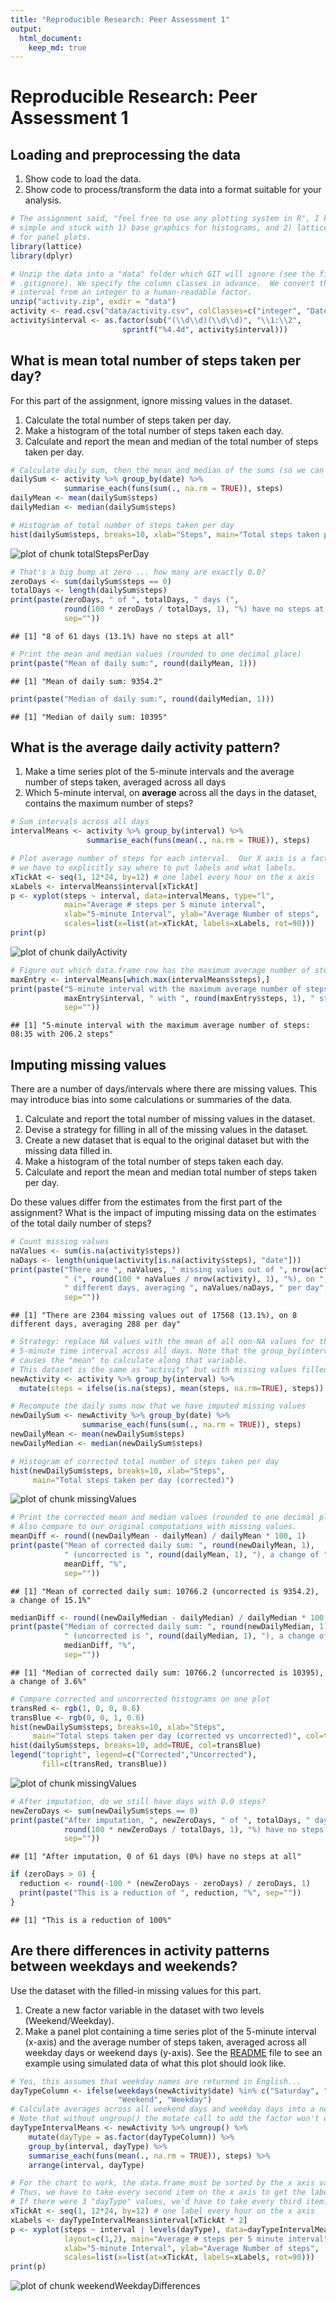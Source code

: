 ```yaml
---
title: "Reproducible Research: Peer Assessment 1"
output: 
  html_document:
    keep_md: true
---
```


# Reproducible Research: Peer Assessment 1

<!-- 
  Note:  For consistency, don't use RStudio's "Knit HTML" button.  Instead, in
  the R Console, run the command:  knit2html("PA1_template.Rmd")
  -->

## Loading and preprocessing the data

1. Show code to load the data.
2. Show code to process/transform the data into a format suitable for your analysis.


```r
# The assignment said, "feel free to use any plotting system in R", I kept it
# simple and stuck with 1) base graphics for histograms, and 2) lattice graphics
# for panel plots.
library(lattice)
library(dplyr)
```


```r
# Unzip the data into a "data" folder which GIT will ignore (see the file
# .gitignore). We specify the column classes in advance.  We convert the
# interval from an integer to a human-readable factor.
unzip("activity.zip", exdir = "data")
activity <- read.csv("data/activity.csv", colClasses=c("integer", "Date", "integer"))
activity$interval <- as.factor(sub("(\\d\\d)(\\d\\d)", "\\1:\\2", 
                         sprintf("%4.4d", activity$interval)))
```

## What is mean total number of steps taken per day?

For this part of the assignment, ignore missing values in the dataset.

1. Calculate the total number of steps taken per day.
2. Make a histogram of the total number of steps taken each day.
3. Calculate and report the mean and median of the total number of steps taken
   per day.


```r
# Calculate daily sum, then the mean and median of the sums (so we can compare, later)
dailySum <- activity %>% group_by(date) %>%
            summarise_each(funs(sum(., na.rm = TRUE)), steps)
dailyMean <- mean(dailySum$steps)
dailyMedian <- median(dailySum$steps)

# Histogram of total number of steps taken per day
hist(dailySum$steps, breaks=10, xlab="Steps", main="Total steps taken per day")
```

![plot of chunk totalStepsPerDay](figure/totalStepsPerDay-1.png) 

```r
# That's a big bump at zero ... how many are exactly 0.0?
zeroDays <- sum(dailySum$steps == 0)
totalDays <- length(dailySum$steps)
print(paste(zeroDays, " of ", totalDays, " days (", 
            round(100 * zeroDays / totalDays, 1), "%) have no steps at all",
            sep=""))
```

```
## [1] "8 of 61 days (13.1%) have no steps at all"
```

```r
# Print the mean and median values (rounded to one decimal place)
print(paste("Mean of daily sum:", round(dailyMean, 1)))
```

```
## [1] "Mean of daily sum: 9354.2"
```

```r
print(paste("Median of daily sum:", round(dailyMedian, 1)))
```

```
## [1] "Median of daily sum: 10395"
```

## What is the average daily activity pattern?

1. Make a time series plot of the 5-minute intervals and the average number of
   steps taken, averaged across all days
2. Which 5-minute interval, on **average** across all the days in the dataset,
   contains the maximum number of steps?


```r
# Sum intervals across all days
intervalMeans <- activity %>% group_by(interval) %>%
                 summarise_each(funs(mean(., na.rm = TRUE)), steps)

# Plot average number of steps for each interval.  Our X axis is a factor, so
# we have to explicitly say where to put labels and what labels.
xTickAt <- seq(1, 12*24, by=12) # one label every hour on the x axis
xLabels <- intervalMeans$interval[xTickAt]
p <- xyplot(steps ~ interval, data=intervalMeans, type="l",
            main="Average # steps per 5 minute interval",
            xlab="5-minute Interval", ylab="Average Number of steps",
            scales=list(x=list(at=xTickAt, labels=xLabels, rot=90)))
print(p)
```

![plot of chunk dailyActivity](figure/dailyActivity-1.png) 

```r
# Figure out which data.frame row has the maximum average number of steps
maxEntry <- intervalMeans[which.max(intervalMeans$steps),]
print(paste("5-minute interval with the maximum average number of steps: ", 
            maxEntry$interval, " with ", round(maxEntry$steps, 1), " steps",
            sep=""))
```

```
## [1] "5-minute interval with the maximum average number of steps: 08:35 with 206.2 steps"
```

## Imputing missing values

There are a number of days/intervals where there are missing values. This may
introduce bias into some calculations or summaries of the data.

1. Calculate and report the total number of missing values in the dataset.
2. Devise a strategy for filling in all of the missing values in the dataset.
3. Create a new dataset that is equal to the original dataset but with the
   missing data filled in.
4. Make a histogram of the total number of steps taken each day.
5. Calculate and report the mean and median total number of steps taken per day.

Do these values differ from the estimates from the first part of the assignment?
What is the impact of imputing missing data on the estimates of the total daily
number of steps?


```r
# Count missing values
naValues <- sum(is.na(activity$steps))
naDays <- length(unique(activity[is.na(activity$steps), "date"]))
print(paste("There are ", naValues, " missing values out of ", nrow(activity),
            " (", round(100 * naValues / nrow(activity), 1), "%), on ", naDays,
            " different days, averaging ", naValues/naDays, " per day",
            sep=""))
```

```
## [1] "There are 2304 missing values out of 17568 (13.1%), on 8 different days, averaging 288 per day"
```

```r
# Strategy: replace NA values with the mean of all non-NA values for the same
# 5-minute time interval across all days. Note that the group_by(interval) 
# causes the "mean" to calculate along that variable.
# This dataset is the same as "activity" but with missing values filled in.
newActivity <- activity %>% group_by(interval) %>%
  mutate(steps = ifelse(is.na(steps), mean(steps, na.rm=TRUE), steps))

# Recompute the daily sums now that we have imputed missing values
newDailySum <- newActivity %>% group_by(date) %>%
                summarise_each(funs(sum(., na.rm = TRUE)), steps)
newDailyMean <- mean(newDailySum$steps)
newDailyMedian <- median(newDailySum$steps)

# Histogram of corrected total number of steps taken per day
hist(newDailySum$steps, breaks=10, xlab="Steps", 
     main="Total steps taken per day (corrected)")
```

![plot of chunk missingValues](figure/missingValues-1.png) 

```r
# Print the corrected mean and median values (rounded to one decimal place).
# Also compare to our original computations with missing values.
meanDiff <- round((newDailyMean - dailyMean) / dailyMean * 100, 1)
print(paste("Mean of corrected daily sum: ", round(newDailyMean, 1),
            " (uncorrected is ", round(dailyMean, 1), "), a change of ",
            meanDiff, "%",
            sep=""))
```

```
## [1] "Mean of corrected daily sum: 10766.2 (uncorrected is 9354.2), a change of 15.1%"
```

```r
medianDiff <- round((newDailyMedian - dailyMedian) / dailyMedian * 100, 1)
print(paste("Median of corrected daily sum: ", round(newDailyMedian, 1),
            " (uncorrected is ", round(dailyMedian, 1), "), a change of ",
            medianDiff, "%",
            sep=""))
```

```
## [1] "Median of corrected daily sum: 10766.2 (uncorrected is 10395), a change of 3.6%"
```

```r
# Compare corrected and uncorrected histograms on one plot
transRed <- rgb(1, 0, 0, 0.6)
transBlue <- rgb(0, 0, 1, 0.6)
hist(newDailySum$steps, breaks=10, xlab="Steps", 
     main="Total steps taken per day (corrected vs uncorrected)", col=transRed)
hist(dailySum$steps, breaks=10, add=TRUE, col=transBlue)
legend("topright", legend=c("Corrected","Uncorrected"), 
       fill=c(transRed, transBlue))
```

![plot of chunk missingValues](figure/missingValues-2.png) 

```r
# After imputation, do we still have days with 0.0 steps?
newZeroDays <- sum(newDailySum$steps == 0)
print(paste("After imputation, ", newZeroDays, " of ", totalDays, " days (", 
            round(100 * newZeroDays / totalDays, 1), "%) have no steps at all",
            sep=""))
```

```
## [1] "After imputation, 0 of 61 days (0%) have no steps at all"
```

```r
if (zeroDays > 0) {
  reduction <- round(-100 * (newZeroDays - zeroDays) / zeroDays, 1)
  print(paste("This is a reduction of ", reduction, "%", sep=""))
}
```

```
## [1] "This is a reduction of 100%"
```

## Are there differences in activity patterns between weekdays and weekends?

Use the dataset with the filled-in missing values for this part.

1. Create a new factor variable in the dataset with two levels (Weekend/Weekday).
2. Make a panel plot containing a time series plot of the 5-minute interval
   (x-axis) and the average number of steps taken, averaged across all weekday
   days or weekend days (y-axis). See the
   [README](./instructions_fig/sample_panelplot.png) file to see an example 
   using simulated data of what this plot should look like.


```r
# Yes, this assumes that weekday names are returned in English...
dayTypeColumn <- ifelse(weekdays(newActivity$date) %in% c("Saturday", "Sunday"),
                        "Weekend", "Weekday")
# Calculate averages across all weekend days and weekday days into a new data.frame.
# Note that without ungroup() the mutate call to add the factor won't work.
dayTypeIntervalMeans <- newActivity %>% ungroup() %>%
    mutate(dayType = as.factor(dayTypeColumn)) %>%
    group_by(interval, dayType) %>%
    summarise_each(funs(mean(., na.rm = TRUE)), steps) %>%
    arrange(interval, dayType)

# For the chart to work, the data.frame must be sorted by the x axis value first.
# Thus, we have to take every second item on the x axis to get the labels.
# If there were 3 "dayType" values, we'd have to take every third item.
xTickAt <- seq(1, 12*24, by=12) # one label every hour on the x axis
xLabels <- dayTypeIntervalMeans$interval[xTickAt * 2]
p <- xyplot(steps ~ interval | levels(dayType), data=dayTypeIntervalMeans, type="l",
            layout=c(1,2), main="Average # steps per 5 minute interval",
            xlab="5-minute Interval", ylab="Average Number of steps",
            scales=list(x=list(at=xTickAt, labels=xLabels, rot=90)))
print(p)
```

![plot of chunk weekendWeekdayDifferences](figure/weekendWeekdayDifferences-1.png) 

<!-- Clean temporary variables from the environment -->

